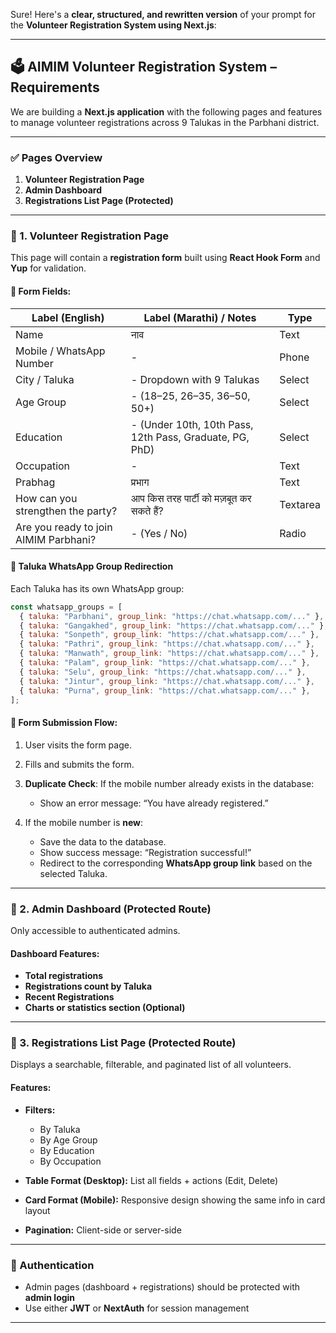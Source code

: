 Sure! Here's a **clear, structured, and rewritten version** of your prompt for the **Volunteer Registration System using Next.js**:

---

## 🗳️ AIMIM Volunteer Registration System – Requirements

We are building a **Next.js application** with the following pages and features to manage volunteer registrations across 9 Talukas in the Parbhani district.

---

### ✅ Pages Overview

1. **Volunteer Registration Page**
2. **Admin Dashboard**
3. **Registrations List Page (Protected)**

---

### 🔹 1. Volunteer Registration Page

This page will contain a **registration form** built using **React Hook Form** and **Yup** for validation.

#### 🔸 Form Fields:

| Label (English)                       | Label (Marathi) / Notes                                 | Type     |
| ------------------------------------- | ------------------------------------------------------- | -------- |
| Name                                  | नाव                                                     | Text     |
| Mobile / WhatsApp Number              | -                                                       | Phone    |
| City / Taluka                         | - Dropdown with 9 Talukas                               | Select   |
| Age Group                             | - (18–25, 26–35, 36–50, 50+)                            | Select   |
| Education                             | - (Under 10th, 10th Pass, 12th Pass, Graduate, PG, PhD) | Select   |
| Occupation                            | -                                                       | Text     |
| Prabhag                               | प्रभाग                                                  | Text     |
| How can you strengthen the party?     | आप किस तरह पार्टी को मज़बूत कर सकते हैं?                | Textarea |
| Are you ready to join AIMIM Parbhani? | - (Yes / No)                                            | Radio    |

#### 🔸 Taluka WhatsApp Group Redirection

Each Taluka has its own WhatsApp group:

```js
const whatsapp_groups = [
  { taluka: "Parbhani", group_link: "https://chat.whatsapp.com/..." },
  { taluka: "Gangakhed", group_link: "https://chat.whatsapp.com/..." },
  { taluka: "Sonpeth", group_link: "https://chat.whatsapp.com/..." },
  { taluka: "Pathri", group_link: "https://chat.whatsapp.com/..." },
  { taluka: "Manwath", group_link: "https://chat.whatsapp.com/..." },
  { taluka: "Palam", group_link: "https://chat.whatsapp.com/..." },
  { taluka: "Selu", group_link: "https://chat.whatsapp.com/..." },
  { taluka: "Jintur", group_link: "https://chat.whatsapp.com/..." },
  { taluka: "Purna", group_link: "https://chat.whatsapp.com/..." },
];
```

#### 🔸 Form Submission Flow:

1. User visits the form page.
2. Fills and submits the form.
3. **Duplicate Check**: If the mobile number already exists in the database:

   * Show an error message: “You have already registered.”
4. If the mobile number is **new**:

   * Save the data to the database.
   * Show success message: “Registration successful!”
   * Redirect to the corresponding **WhatsApp group link** based on the selected Taluka.

---

### 🔹 2. Admin Dashboard (Protected Route)

Only accessible to authenticated admins.

#### Dashboard Features:

* **Total registrations**
* **Registrations count by Taluka**
* **Recent Registrations**
* **Charts or statistics section (Optional)**

---

### 🔹 3. Registrations List Page (Protected Route)

Displays a searchable, filterable, and paginated list of all volunteers.

#### Features:

* **Filters:**

  * By Taluka
  * By Age Group
  * By Education
  * By Occupation
* **Table Format (Desktop):** List all fields + actions (Edit, Delete)
* **Card Format (Mobile):** Responsive design showing the same info in card layout
* **Pagination:** Client-side or server-side

---

### 🔐 Authentication

* Admin pages (dashboard + registrations) should be protected with **admin login**
* Use either **JWT** or **NextAuth** for session management

---

 
